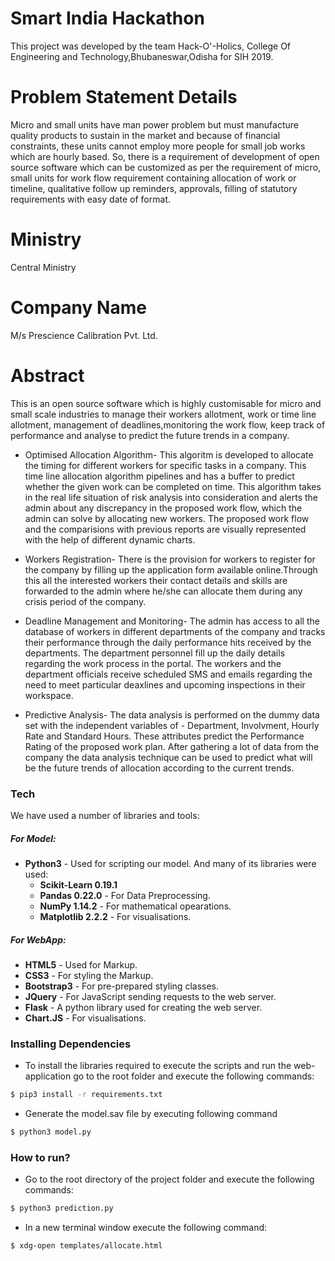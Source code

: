 # Smart India Hackathon #

This project was developed by the team Hack-O'-Holics, College Of Engineering and Technology,Bhubaneswar,Odisha for SIH 2019.




# Problem Statement Details  #
Micro and small units have man power problem but must manufacture quality products to sustain in the market and because of financial constraints, these units cannot employ more people for small job works which are hourly based. So, there is a requirement of development of open source software which can be customized as per the requirement of micro, small units for work flow requirement containing allocation of work or timeline, qualitative follow up reminders, approvals, filling of statutory requirements with easy date of format.

# Ministry #
Central Ministry

# Company Name #
M/s Prescience Calibration Pvt. Ltd.


# Abstract #
This is an open source software which is highly customisable for micro and small scale industries to manage their workers allotment, work or time line allotment, management of deadlines,monitoring the work flow, keep track of performance and analyse to predict the future trends in a company. 

* Optimised Allocation Algorithm-
This algoritm is developed to allocate the timing for different workers for specific tasks in a company. This time line allocation algorithm pipelines and has a buffer to predict whether the given work can be completed on time. This algorithm takes in the real life situation of risk analysis into consideration and alerts the admin about any discrepancy in the proposed work flow, which the admin can solve by allocating new workers. The proposed work flow and the comparisions with previous reports are visually represented with the help of different dynamic charts.

* Workers Registration-
There is the provision for workers to register for the company by filling up the application form available online.Through this all the interested workers their contact details and skills are forwarded to the admin where he/she can allocate them during any crisis period of the company.

* Deadline Management and Monitoring-
The admin has access to all the database of workers in different departments of the company and tracks their performance through the daily performance hits received by the departments. The department personnel fill up the daily details regarding the work process in the portal. The workers and the department officials receive scheduled SMS and emails regarding the need to meet particular deaxlines and upcoming inspections in their workspace.

* Predictive Analysis-
The data analysis is performed on the dummy data set with the independent variables of - Department, Involvment, Hourly Rate and Standard Hours. These attributes predict the Performance Rating of the proposed work plan. After gathering a lot of data from the company the data analysis technique can be used to predict what will be the future trends of allocation according to the current trends.

### Tech
We have used a number of libraries and tools:
##### For Model:
* **Python3** - Used for scripting our model. And many of its libraries were used:
    * **Scikit-Learn 0.19.1** 
    * **Pandas 0.22.0** - For Data Preprocessing.
    * **NumPy 1.14.2** - For mathematical opearations.
    * **Matplotlib 2.2.2** - For visualisations.
##### For WebApp:
* **HTML5** - Used for Markup.
* **CSS3** - For styling the Markup.
* **Bootstrap3** - For pre-prepared styling classes.
* **JQuery** - For JavaScript sending requests to the web server.
* **Flask** - A python library used for creating the web server.
* **Chart.JS** - For visualisations.


### Installing Dependencies 

* To install the libraries required to execute the scripts and run the web-application go to the root folder and execute the following commands:
```sh
$ pip3 install -r requirements.txt
```
* Generate the model.sav file by executing following command
```sh
$ python3 model.py
```

### How to run?
* Go to the root directory of the project folder and execute the following commands:
```sh
$ python3 prediction.py
```
* In a new terminal window execute the following command:
```sh
$ xdg-open templates/allocate.html
